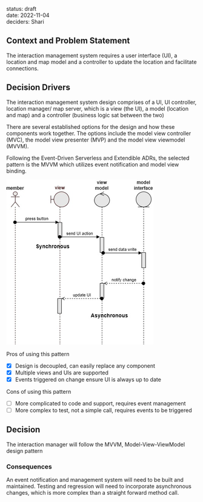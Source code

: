 status: draft  
date: 2022-11-04  
deciders: Shari

## Context and Problem Statement
The interaction management system requires a user interface (UI), a location and map model and a controller to update the location and facilitate connections.

## Decision Drivers
The interaction management system design comprises of a UI, UI controller, location manager/ map server, which is a view (the UI), a model (location and map) and a controller (business logic sat between the two)

There are several established options for the design and how these components work together.  The options include the model view controller (MVC), the model view presenter (MVP) and the model view viewmodel (MVVM).

Following the Event-Driven Serverless and Extendible ADRs, the selected pattern is the MVVM which utilizes event notification and model view binding.

![](./mvvm.jpg)

Pros of using this pattern
- [x] Design is decoupled, can easily replace any component
- [x] Multiple views and UIs are supported
- [x] Events triggered on change ensure UI is always up to date

Cons of using this pattern
- [ ] More complicated to code and support, requires event management
- [ ] More complex to test, not a simple call, requires events to be triggered

## Decision
The interaction manager will follow the MVVM, Model-View-ViewModel design pattern

### Consequences
An event notification and management system will need to be built and maintained.
Testing and regression will need to incorporate asynchronous changes, which is more complex than a straight forward method call.
